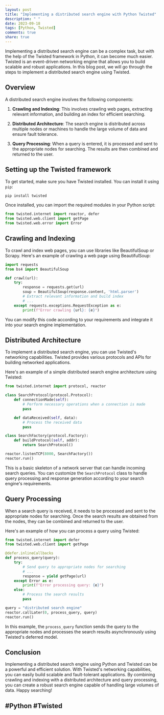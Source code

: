 ```yaml
---
layout: post
title: "Implementing a distributed search engine with Python Twisted"
description: " "
date: 2023-09-18
tags: [Python, Twisted]
comments: true
share: true
---
```


Implementing a distributed search engine can be a complex task, but with the help of the Twisted framework in Python, it can become much easier. Twisted is an event-driven networking engine that allows you to build scalable and robust applications. In this blog post, we will go through the steps to implement a distributed search engine using Twisted.

## Overview

A distributed search engine involves the following components:

1. **Crawling and Indexing**: This involves crawling web pages, extracting relevant information, and building an index for efficient searching.

2. **Distributed Architecture**: The search engine is distributed across multiple nodes or machines to handle the large volume of data and ensure fault tolerance.

3. **Query Processing**: When a query is entered, it is processed and sent to the appropriate nodes for searching. The results are then combined and returned to the user.

## Setting up the Twisted framework

To get started, make sure you have Twisted installed. You can install it using `pip`:

```python
pip install twisted
```

Once installed, you can import the required modules in your Python script:

```python
from twisted.internet import reactor, defer
from twisted.web.client import getPage
from twisted.web.error import Error
```

## Crawling and Indexing

To crawl and index web pages, you can use libraries like BeautifulSoup or Scrapy. Here's an example of crawling a web page using BeautifulSoup:

```python
import requests
from bs4 import BeautifulSoup

def crawl(url):
    try:
        response = requests.get(url)
        soup = BeautifulSoup(response.content, 'html.parser')
        # Extract relevant information and build index
        # ...
    except requests.exceptions.RequestException as e:
        print(f"Error crawling {url}: {e}")
```

You can modify this code according to your requirements and integrate it into your search engine implementation.

## Distributed Architecture

To implement a distributed search engine, you can use Twisted's networking capabilities. Twisted provides various protocols and APIs for building networked applications.

Here's an example of a simple distributed search engine architecture using Twisted:

```python
from twisted.internet import protocol, reactor

class SearchProtocol(protocol.Protocol):
    def connectionMade(self):
        # Perform necessary operations when a connection is made
        pass

    def dataReceived(self, data):
        # Process the received data
        pass

class SearchFactory(protocol.Factory):
    def buildProtocol(self, addr):
        return SearchProtocol()

reactor.listenTCP(8000, SearchFactory())
reactor.run()
```

This is a basic skeleton of a network server that can handle incoming search queries. You can customize the `SearchProtocol` class to handle query processing and response generation according to your search engine's requirements.

## Query Processing

When a search query is received, it needs to be processed and sent to the appropriate nodes for searching. Once the search results are obtained from the nodes, they can be combined and returned to the user.

Here's an example of how you can process a query using Twisted:

```python
from twisted.internet import defer
from twisted.web.client import getPage

@defer.inlineCallbacks
def process_query(query):
    try:
        # Send query to appropriate nodes for searching
        # ...
        response = yield getPage(url)
    except Error as e:
        print(f"Error processing query: {e}")
    else:
        # Process the search results
        pass

query = "distributed search engine"
reactor.callLater(0, process_query, query)
reactor.run()
```

In this example, the `process_query` function sends the query to the appropriate nodes and processes the search results asynchronously using Twisted's deferred model.

## Conclusion

Implementing a distributed search engine using Python and Twisted can be a powerful and efficient solution. With Twisted's networking capabilities, you can easily build scalable and fault-tolerant applications. By combining crawling and indexing with a distributed architecture and query processing, you can create a robust search engine capable of handling large volumes of data. Happy searching!

## #Python #Twisted